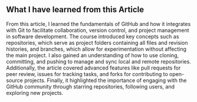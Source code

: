 ## What I have learned from this Article

From this article, I learned the fundamentals of GitHub and how it integrates with Git to facilitate collaboration, version control, and project management in software development. The course introduced key concepts such as repositories, which serve as project folders containing all files and revision histories, and branches, which allow for experimentation without affecting the main project. I also gained an understanding of how to use cloning, committing, and pushing to manage and sync local and remote repositories. Additionally, the article covered advanced features like pull requests for peer review, issues for tracking tasks, and forks for contributing to open-source projects. Finally, it highlighted the importance of engaging with the GitHub community through starring repositories, following users, and exploring new projects.

